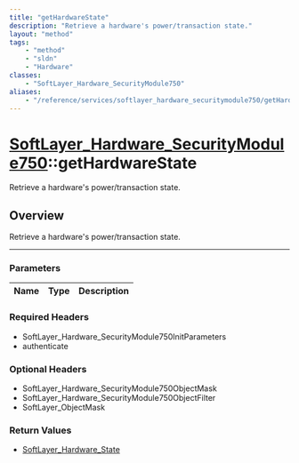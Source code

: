 ```yaml
---
title: "getHardwareState"
description: "Retrieve a hardware's power/transaction state."
layout: "method"
tags:
    - "method"
    - "sldn"
    - "Hardware"
classes:
    - "SoftLayer_Hardware_SecurityModule750"
aliases:
    - "/reference/services/softlayer_hardware_securitymodule750/getHardwareState"
---
```

# [SoftLayer_Hardware_SecurityModule750](/reference/services/SoftLayer_Hardware_SecurityModule750)::getHardwareState


Retrieve a hardware's power/transaction state.


## Overview 
Retrieve a hardware's power/transaction state.

-----

### Parameters 
|Name | Type | Description |
| --- | --- | --- |


### Required Headers
* SoftLayer_Hardware_SecurityModule750InitParameters
* authenticate


### Optional Headers
* SoftLayer_Hardware_SecurityModule750ObjectMask
* SoftLayer_Hardware_SecurityModule750ObjectFilter
* SoftLayer_ObjectMask

### Return Values
* <a href='/reference/datatypes/SoftLayer_Hardware_State'>SoftLayer_Hardware_State </a>




